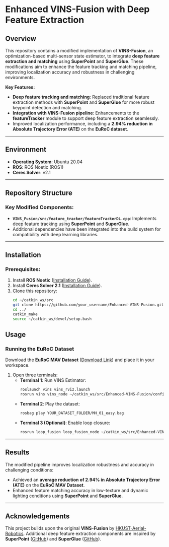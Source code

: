 # Enhanced VINS-Fusion with Deep Feature Extraction

## Overview
This repository contains a modified implementation of **VINS-Fusion**, an optimization-based multi-sensor state estimator, to integrate **deep feature extraction and matching** using **SuperPoint** and **SuperGlue**. These modifications aim to enhance the feature tracking and matching pipeline, improving localization accuracy and robustness in challenging environments.

**Key Features:**
- **Deep feature tracking and matching**: Replaced traditional feature extraction methods with **SuperPoint** and **SuperGlue** for more robust keypoint detection and matching.  
- **Integration with VINS-Fusion pipeline**: Enhancements to the **featureTracker** module to support deep feature extraction seamlessly.  
- Improved localization performance, including a **2.94% reduction in Absolute Trajectory Error (ATE)** on the **EuRoC dataset**.

---

## Environment
- **Operating System**: Ubuntu 20.04  
- **ROS**: ROS Noetic (ROS1)  
- **Ceres Solver**: v2.1  

---

## Repository Structure
### Key Modified Components:
- **`VINS_Fusion/src/feature_tracker/featureTrackerDL.cpp`**: Implements deep feature tracking using **SuperPoint** and **SuperGlue**.  
- Additional dependencies have been integrated into the build system for compatibility with deep learning libraries.  

---

## Installation
### Prerequisites:
1. Install **ROS Noetic** ([Installation Guide](http://wiki.ros.org/noetic/Installation/Ubuntu)).
2. Install **Ceres Solver 2.1** ([Installation Guide](http://ceres-solver.org/installation.html)).
3. Clone this repository:
   ```bash
   cd ~/catkin_ws/src
   git clone https://github.com/your_username/Enhanced-VINS-Fusion.git
   cd ../
   catkin_make
   source ~/catkin_ws/devel/setup.bash

## Usage
### Running the EuRoC Dataset
Download the **EuRoC MAV Dataset** ([Download Link](http://projects.asl.ethz.ch/datasets/doku.php?id=kmavvisualinertialdatasets)) and place it in your workspace.

1. Open three terminals:
   - **Terminal 1**: Run VINS Estimator:
     ```bash
     roslaunch vins vins_rviz.launch
     rosrun vins vins_node ~/catkin_ws/src/Enhanced-VINS-Fusion/config/euroc/euroc_stereo_imu_config.yaml
     ```
   - **Terminal 2**: Play the dataset:
     ```bash
     rosbag play YOUR_DATASET_FOLDER/MH_01_easy.bag
     ```
   - **Terminal 3 (Optional)**: Enable loop closure:
     ```bash
     rosrun loop_fusion loop_fusion_node ~/catkin_ws/src/Enhanced-VINS-Fusion/config/euroc/euroc_stereo_imu_config.yaml
     ```

---

## Results
The modified pipeline improves localization robustness and accuracy in challenging conditions:
- Achieved an **average reduction of 2.94% in Absolute Trajectory Error (ATE)** on the **EuRoC MAV Dataset**.  
- Enhanced feature matching accuracy in low-texture and dynamic lighting conditions using **SuperPoint** and **SuperGlue**.

---

## Acknowledgements
This project builds upon the original **VINS-Fusion** by [HKUST-Aerial-Robotics](https://github.com/HKUST-Aerial-Robotics/VINS-Fusion). Additional deep feature extraction components are inspired by **SuperPoint** ([GitHub](https://github.com/magicleap/SuperPoint)) and **SuperGlue** ([GitHub](https://github.com/magicleap/SuperGluePretrainedNetwork)).


